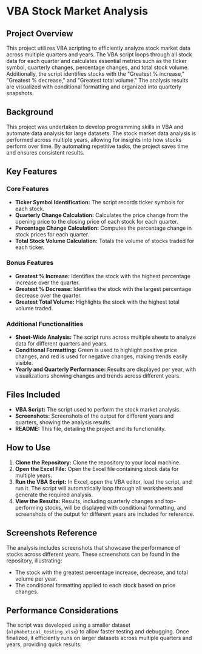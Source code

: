 # VBA Stock Market Analysis

## Project Overview

This project utilizes VBA scripting to efficiently analyze stock market data across multiple quarters and years. The VBA script loops through all stock data for each quarter and calculates essential metrics such as the ticker symbol, quarterly changes, percentage changes, and total stock volume. Additionally, the script identifies stocks with the "Greatest % increase," "Greatest % decrease," and "Greatest total volume." The analysis results are visualized with conditional formatting and organized into quarterly snapshots.

## Background

This project was undertaken to develop programming skills in VBA and automate data analysis for large datasets. The stock market data analysis is performed across multiple years, allowing for insights into how stocks perform over time. By automating repetitive tasks, the project saves time and ensures consistent results.

## Key Features

### Core Features
- **Ticker Symbol Identification:** The script records ticker symbols for each stock.
- **Quarterly Change Calculation:** Calculates the price change from the opening price to the closing price of each stock for each quarter.
- **Percentage Change Calculation:** Computes the percentage change in stock prices for each quarter.
- **Total Stock Volume Calculation:** Totals the volume of stocks traded for each ticker.

### Bonus Features
- **Greatest % Increase:** Identifies the stock with the highest percentage increase over the quarter.
- **Greatest % Decrease:** Identifies the stock with the largest percentage decrease over the quarter.
- **Greatest Total Volume:** Highlights the stock with the highest total volume traded.

### Additional Functionalities
- **Sheet-Wide Analysis:** The script runs across multiple sheets to analyze data for different quarters and years.
- **Conditional Formatting:** Green is used to highlight positive price changes, and red is used for negative changes, making trends easily visible.
- **Yearly and Quarterly Performance:** Results are displayed per year, with visualizations showing changes and trends across different years.

## Files Included
- **VBA Script:** The script used to perform the stock market analysis.
- **Screenshots:** Screenshots of the output for different years and quarters, showing the analysis results.
- **README:** This file, detailing the project and its functionality.

## How to Use

1. **Clone the Repository:** Clone the repository to your local machine.
2. **Open the Excel File:** Open the Excel file containing stock data for multiple years.
3. **Run the VBA Script:** In Excel, open the VBA editor, load the script, and run it. The script will automatically loop through all worksheets and generate the required analysis.
4. **View the Results:** Results, including quarterly changes and top-performing stocks, will be displayed with conditional formatting, and screenshots of the output for different years are included for reference.

## Screenshots Reference

The analysis includes screenshots that showcase the performance of stocks across different years. These screenshots can be found in the repository, illustrating:
- The stock with the greatest percentage increase, decrease, and total volume per year.
- The conditional formatting applied to each stock based on price changes.

## Performance Considerations

The script was developed using a smaller dataset (`alphabetical_testing.xlsx`) to allow faster testing and debugging. Once finalized, it efficiently runs on larger datasets across multiple quarters and years, providing quick results.
